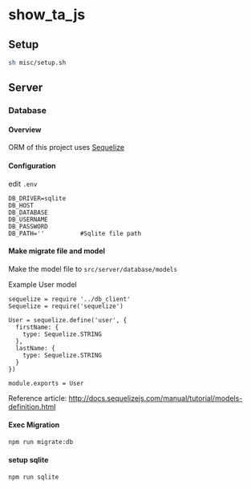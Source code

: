 # show_ta_js

## Setup

```bash
sh misc/setup.sh
```

## Server

### Database

#### Overview
ORM of this project uses  [Sequelize](http://docs.sequelizejs.com/)

#### Configuration
edit ```.env```

```
DB_DRIVER=sqlite    
DB_HOST
DB_DATABASE
DB_USERNAME
DB_PASSWORD
DB_PATH=''          #Sqlite file path
```

#### Make migrate file and model
Make the model file to ```src/server/database/models```

Example User model
```
sequelize = require '../db_client'
Sequelize = require('sequelize')

User = sequelize.define('user', {
  firstName: {
    type: Sequelize.STRING
  },
  lastName: {
    type: Sequelize.STRING
  }
})

module.exports = User
```
Reference article: http://docs.sequelizejs.com/manual/tutorial/models-definition.html 

#### Exec Migration

```bash
npm run migrate:db
```

#### setup sqlite

```bash
npm run sqlite
```
